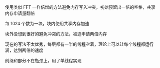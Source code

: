 使用类似 FFT 一样倍增的方法避免内存写入冲突，初始预留出一倍的空格，共享内存申请量翻倍

每 1024 个数为一块，块内使用共享内存加速

块外没想到很好的避免冲突的方法，被迫申请两倍内存

现在的写法不太优秀，每层都有一半的线程空着，理论上可以让每个线程都运行满，达到两倍的速度

前缀和部分不在瓶颈上，用了单线程实现